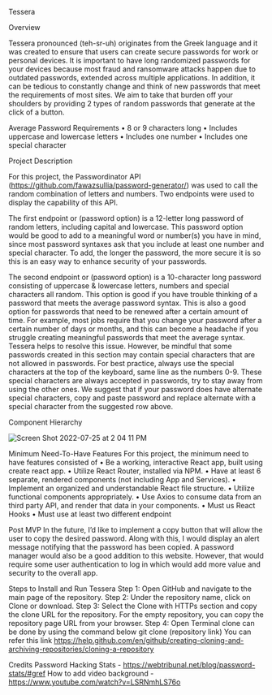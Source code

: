 Tessera 

Overview

Tessera pronounced (teh-sr-uh) originates from the Greek language and it was created to ensure that users can create secure passwords for work or personal devices. It is important to have long randomized passwords for your devices because most fraud and ransomware attacks happen due to outdated passwords, extended across multiple applications. In addition, it can be tedious to constantly change and think of new passwords that meet the requirements of most sites. We aim to take that burden off your shoulders by providing 2 types of random passwords that generate at the click of a button. 

Average Password Requirements 
•	8 or 9 characters long 
•	Includes uppercase and lowercase letters 
•	Includes one number 
•	Includes one special character 


Project Description 

For this project, the Passwordinator API (https://github.com/fawazsullia/password-generator/) was used to call the random combination of letters and numbers. Two endpoints were used to display the capability of this API. 

The first endpoint or (password option) is a 12-letter long password of random letters, including capital and lowercase. This password option would be good to add to a meaningful word or number(s) you have in mind, since most password syntaxes ask that you include at least one number and special character. To add, the longer the password, the more secure it is so this is an easy way to enhance security of your passwords. 

The second endpoint or (password option) is a 10-character long password consisting of uppercase & lowercase letters, numbers and special characters all random. This option is good if you have trouble thinking of a password that meets the average password syntax. This is also a good option for passwords that need to be renewed after a certain amount of time. For example, most jobs require that you change your password after a certain number of days or months, and this can become a headache if you struggle creating meaningful passwords that meet the average syntax. Tessera helps to resolve this issue. However, be mindful that some passwords created in this section may contain special characters that are not allowed in passwords. For best practice, always use the special characters at the top of the keyboard, same line as the numbers 0-9. These special characters are always accepted in passwords, try to stay away from using the other ones. We suggest that if your password does have alternate special characters, copy and paste password and replace alternate with a special character from the suggested row above. 


Component Hierarchy 




![Screen Shot 2022-07-25 at 2 04 11 PM](https://user-images.githubusercontent.com/105765535/180844647-aa6d6ce4-580d-4164-8843-bea2160449b1.png)














Minimum Need-To-Have Features 
For this project, the minimum need to have features consisted of 
•	Be a working, interactive React app, built using create react app.
•	Utilize React Router, installed via NPM.
•	Have at least 6 separate, rendered components (not including App and Services).
•	Implement an organized and understandable React file structure.
•	Utilize functional components appropriately.
•	Use Axios to consume data from an third party API, and render that data in your components. 
•	Must us React Hooks
•	Must use at least two different endpoint


Post MVP 
In the future, I’d like to implement a copy button that will allow the user to copy the desired password. Along with this, I would display an alert message notifying that the password has been copied. A password manager would also be a good addition to this website. However, that would require some user authentication to log in which would add more value and security to the overall app. 

Steps to Install and Run Tessera
Step 1:
Open GitHub and navigate to the main page of the repository.
Step 2:
Under the repository name, click on Clone or download.
Step 3:
Select the Clone with HTTPs section and copy the clone URL for the repository. For the empty repository, you can copy the repository page URL from your browser.
Step 4:
Open Terminal 
clone can be done by using the command below 
git clone (repository link)
You can refer this link
https://help.github.com/en/github/creating-cloning-and-archiving-repositories/cloning-a-repository

Credits 
Password Hacking Stats - https://webtribunal.net/blog/password-stats/#gref
How to add video background - https://www.youtube.com/watch?v=LSRNmhLS76o

